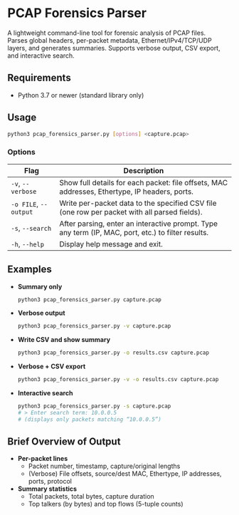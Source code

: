 # PCAP Forensics Parser

A lightweight command-line tool for forensic analysis of PCAP files.  
Parses global headers, per-packet metadata, Ethernet/IPv4/TCP/UDP layers, and generates summaries. Supports verbose output, CSV export, and interactive search.

## Requirements

- Python 3.7 or newer (standard library only)

## Usage

```bash
python3 pcap_forensics_parser.py [options] <capture.pcap>
```

### Options

| Flag                   | Description                                                                                       |
|------------------------|---------------------------------------------------------------------------------------------------|
| `-v`, `--verbose`      | Show full details for each packet: file offsets, MAC addresses, Ethertype, IP headers, ports.     |
| `-o FILE`, `--output`  | Write per-packet data to the specified CSV file (one row per packet with all parsed fields).      |
| `-s`, `--search`       | After parsing, enter an interactive prompt. Type any term (IP, MAC, port, etc.) to filter results. |
| `-h`, `--help`         | Display help message and exit.                                                                    |

## Examples

- **Summary only**  
  ```bash
  python3 pcap_forensics_parser.py capture.pcap
  ```

- **Verbose output**  
  ```bash
  python3 pcap_forensics_parser.py -v capture.pcap
  ```

- **Write CSV and show summary**  
  ```bash
  python3 pcap_forensics_parser.py -o results.csv capture.pcap
  ```

- **Verbose + CSV export**  
  ```bash
  python3 pcap_forensics_parser.py -v -o results.csv capture.pcap
  ```

- **Interactive search**  
  ```bash
  python3 pcap_forensics_parser.py -s capture.pcap
  # > Enter search term: 10.0.0.5
  # (displays only packets matching “10.0.0.5”)
  ```

## Brief Overview of Output

- **Per-packet lines**  
  - Packet number, timestamp, capture/original lengths  
  - (Verbose) File offsets, source/dest MAC, Ethertype, IP addresses, ports, protocol  
- **Summary statistics**  
  - Total packets, total bytes, capture duration  
  - Top talkers (by bytes) and top flows (5-tuple counts)
